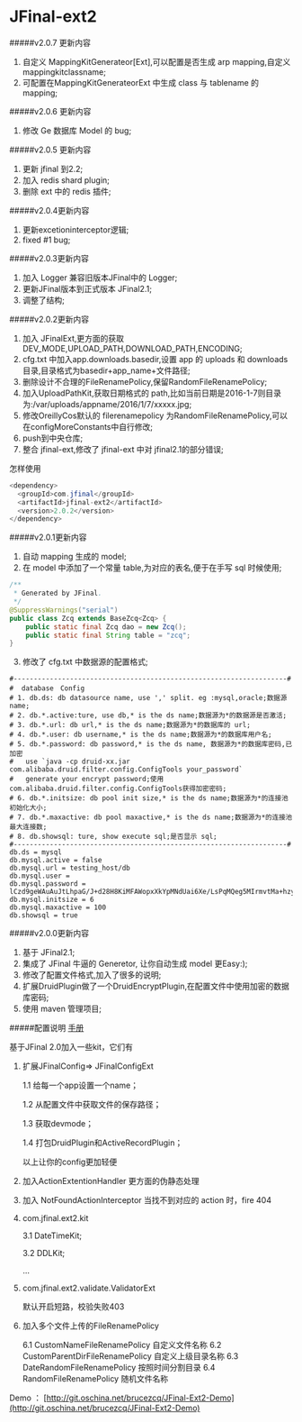# JFinal-ext2

#####v2.0.7 更新内容
1. 自定义 MappingKitGenerateor[Ext],可以配置是否生成 arp mapping,自定义 mappingkitclassname;
2. 可配置在MappingKitGenerateorExt 中生成 class 与 tablename 的 mapping;

#####v2.0.6 更新内容
1. 修改 Ge 数据库 Model 的 bug;

#####v2.0.5 更新内容
1. 更新 jfinal 到2.2;
2. 加入 redis shard plugin;
3. 删除 ext 中的 redis 插件;

#####v2.0.4更新内容
1. 更新excetioninterceptor逻辑;
2. fixed #1 bug;

#####v2.0.3更新内容
1. 加入 Logger 兼容旧版本JFinal中的 Logger;
2. 更新JFinal版本到正式版本 JFinal2.1;
3. 调整了结构;

#####v2.0.2更新内容
1. 加入 JFinalExt,更方面的获取DEV_MODE,UPLOAD_PATH,DOWNLOAD_PATH,ENCODING;
2. cfg.txt 中加入app.downloads.basedir,设置 app 的 uploads 和 downloads 目录,目录格式为basedir+app_name+文件路径;
3. 删除设计不合理的FileRenamePolicy,保留RandomFileRenamePolicy;
4. 加入UploadPathKit,获取日期格式的 path,比如当前日期是2016-1-7则目录为:/var/uploads/appname/2016/1/7/xxxxx.jpg;
5. 修改OreillyCos默认的 filerenamepolicy 为RandomFileRenamePolicy,可以在configMoreConstants中自行修改;
6. push到中央仓库;
7. 整合 jfinal-ext,修改了 jfinal-ext 中对 jfinal2.1的部分错误;

怎样使用

```java
<dependency>
  <groupId>com.jfinal</groupId>
  <artifactId>jfinal-ext2</artifactId>
  <version>2.0.2</version>
</dependency>
```

#####v2.0.1更新内容
1. 自动 mapping 生成的 model;
2. 在 model 中添加了一个常量 table,为对应的表名,便于在手写 sql 时候使用;

```java
/**
 * Generated by JFinal.
 */
@SuppressWarnings("serial")
public class Zcq extends BaseZcq<Zcq> {
	public static final Zcq dao = new Zcq();
	public static final String table = "zcq";
}
```

3. 修改了 cfg.txt 中数据源的配置格式;

```shell
#--------------------------------------------------------------------#
#  database　Config
# 1. db.ds: db datasource name, use ',' split. eg :mysql,oracle;数据源 name;
# 2. db.*.active:ture, use db,* is the ds name;数据源为*的数据源是否激活;
# 3. db.*.url: db url,* is the ds name;数据源为*的数据库的 url;
# 4. db.*.user: db username,* is the ds name;数据源为*的数据库用户名;
# 5. db.*.password: db password,* is the ds name, 数据源为*的数据库密码,已加密
#	use `java -cp druid-xx.jar com.alibaba.druid.filter.config.ConfigTools your_password`
#	generate your encrypt password;使用com.alibaba.druid.filter.config.ConfigTools获得加密密码;
# 6. db.*.initsize: db pool init size,* is the ds name;数据源为*的连接池初始化大小;
# 7. db.*.maxactive: db pool maxactive,* is the ds name;数据源为*的连接池最大连接数;
# 8. db.showsql: ture, show execute sql;是否显示 sql;
#--------------------------------------------------------------------#
db.ds = mysql
db.mysql.active = false
db.mysql.url = testing_host/db
db.mysql.user = 
db.mysql.password = lCzd9geWAuAuJtLhpaG/J+d28H8KiMFAWopxXkYpMNdUai6Xe/LsPqMQeg5MIrmvtMa+hzycdRhWs29ZUPU1IQ==
db.mysql.initsize = 6
db.mysql.maxactive = 100
db.showsql = true
```

#####v2.0.0更新内容
1. 基于 JFinal2.1;
2. 集成了 JFinal 牛逼的 Generetor, 让你自动生成 model 更Easy:);
3. 修改了配置文件格式,加入了很多的说明;
4. 扩展DruidPlugin做了一个DruidEncryptPlugin,在配置文件中使用加密的数据库密码;
5. 使用 maven 管理项目;

#####配置说明
[手册](MANUAL.md)

基于JFinal 2.0加入一些kit，它们有

1. 扩展JFinalConfig=> JFinalConfigExt

	1.1 给每一个app设置一个name；

	1.2 从配置文件中获取文件的保存路径；

	1.3 获取devmode；

	1.4 打包DruidPlugin和ActiveRecordPlugin；

	以上让你的config更加轻便

2. 加入ActionExtentionHandler
	更方面的伪静态处理

3. 加入 NotFoundActionInterceptor 当找不到对应的 action 时，fire 404

4. com.jfinal.ext2.kit

	3.1 DateTimeKit;

	3.2 DDLKit;

	...

5. com.jfinal.ext2.validate.ValidatorExt

	默认开启短路，校验失败403

6. 加入多个文件上传的FileRenamePolicy
	
	6.1 CustomNameFileRenamePolicy 自定义文件名称
	6.2 CustomParentDirFileRenamePolicy 自定义上级目录名称
	6.3 DateRandomFileRenamePolicy 按照时间分割目录
	6.4 RandomFileRenamePolicy 随机文件名称


Demo ： [http://git.oschina.net/brucezcq/JFinal-Ext2-Demo](http://git.oschina.net/brucezcq/JFinal-Ext2-Demo)
